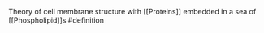 Theory of cell membrane structure with [[Proteins]] embedded in a sea of [[Phospholipid]]s
#definition
